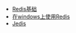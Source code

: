 - <a href="Redis基础.md">Redis基础</a>
- <a href="在windows上使用Redis.md">在windows上使用Redis</a>
- <a href="Jedis.md">Jedis</a>
